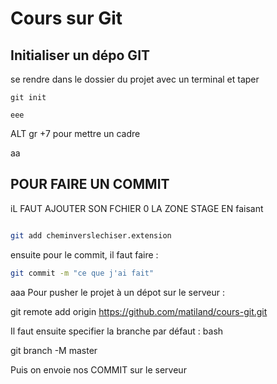 # Cours sur Git

## Initialiser un dépo GIT
se rendre dans le dossier du projet avec un terminal et taper 

```
git init
```

```
eee
````

ALT gr +7 pour mettre un cadre


aa

## POUR FAIRE UN COMMIT

iL FAUT AJOUTER SON FCHIER 0 LA ZONE STAGE EN  faisant 
``` bash

git add cheminverslechiser.extension
````

ensuite pour le commit, il faut  faire :

``` bash
git commit -m "ce que j'ai fait"
```
aaa 
Pour pusher le projet à un dépot sur le serveur :

git remote add origin https://github.com/matiland/cours-git.git


Il faut ensuite specifier la branche par défaut : bash

git branch -M master

Puis on envoie nos COMMIT sur le serveur